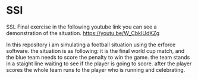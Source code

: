 # SSl
SSL Final exercise
in the following youtube link you can see a demonstration of the situation.
https://youtu.be/W_CbkIUdKZg 

In this repository i am simulating a football situation using the erforce software.
the situation is as following:
it is the final world cup match, and the blue team needs to score the penalty to win the game.
the team stands in a staight line waiting to see if the player is going to score. after the player scores the whole team runs to the player who is running and celebrating.


